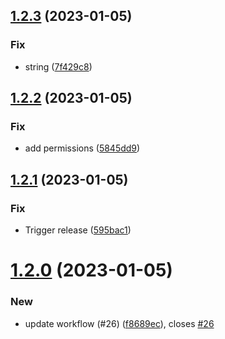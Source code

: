 ## [1.2.3](https://github.com/chiemerieezechukwu/flask-chat-flask-socketio/compare/v1.2.2...v1.2.3) (2023-01-05)


### Fix

* string ([7f429c8](https://github.com/chiemerieezechukwu/flask-chat-flask-socketio/commit/7f429c83fe01d399f238820fe1a2cd12e9133e37))

## [1.2.2](https://github.com/chiemerieezechukwu/flask-chat-flask-socketio/compare/v1.2.1...v1.2.2) (2023-01-05)


### Fix

* add permissions ([5845dd9](https://github.com/chiemerieezechukwu/flask-chat-flask-socketio/commit/5845dd9b1521674b1bdd8a0a548e476579588bd5))

## [1.2.1](https://github.com/chiemerieezechukwu/flask-chat-flask-socketio/compare/v1.2.0...v1.2.1) (2023-01-05)


### Fix

* Trigger release ([595bac1](https://github.com/chiemerieezechukwu/flask-chat-flask-socketio/commit/595bac147100d2b9bfbad6595c32d3a04717b9e2))

# [1.2.0](https://github.com/chiemerieezechukwu/flask-chat-flask-socketio/compare/v1.1.1...v1.2.0) (2023-01-05)


### New

* update workflow (#26) ([f8689ec](https://github.com/chiemerieezechukwu/flask-chat-flask-socketio/commit/f8689ece058df3fc074a47f50755bc4a111a0f39)), closes [#26](https://github.com/chiemerieezechukwu/flask-chat-flask-socketio/issues/26)
